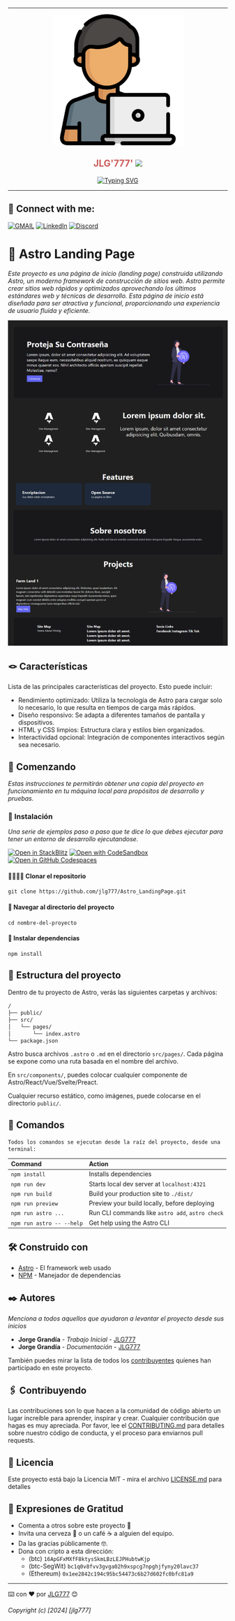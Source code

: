 <hr>
<div>
<p style = 'text-align:center'>
<img align="center" src="public/programador.png" alt="JuveYell" width="300px">
</p>
</div>

<h2 align="center" style="color:#CD5C5C">JLG'777' <img
src="https://github.com/blackcater/blackcater/raw/main/images/Hi.gif" height="22" /></h2>

<p align="center">
<a href="https://git.io/typing-svg"><img src="https://readme-typing-svg.demolab.com?font=Fira+Code&duration=4000&pause=1000&multiline=true&random=false&width=435&lines=Un+proyecto+creado+por+J0RG1T0" alt="Typing SVG" /></a>
</p>
<hr>

## 📧 Connect with me:

[![GMAIL](https://img.shields.io/badge/Gmail-Gmail?style=white&logo=Gmail&logoColor=white&color=%23EA4335)](mailto:proyectojlg777@gmail.com)
[![LinkedIn](https://img.shields.io/badge/LinkedIn-LinkedIn?style=white&logo=LinkedIn&logoColor=white&color=%230A66C2)](https://www.linkedin.com/in/dev-jlg-18ba1a2b8?utm_source=share&utm_campaign=share_via&utm_content=profile&utm_medium=android_app)
[![Discord](https://img.shields.io/badge/Discord-Discord?style=white&logo=Discord&logoColor=white&color=%235865F2)](jorgeg777#9720)

# 🎫 Astro Landing Page

_Este proyecto es una página de inicio (landing page) construida utilizando Astro, un moderno framework de construcción de sitios web. Astro permite crear sitios web rápidos y optimizados aprovechando los últimos estándares web y técnicas de desarrollo. Esta página de inicio está diseñada para ser atractiva y funcional, proporcionando una experiencia de usuario fluida y eficiente._

![Logo de Proyecto](./public/Landin%20Page.png)

## 🪢 Características

Lista de las principales características del proyecto. Esto puede incluir:

- Rendimiento optimizado: Utiliza la tecnología de Astro para cargar solo lo necesario, lo que resulta en tiempos de carga más rápidos.
- Diseño responsivo: Se adapta a diferentes tamaños de pantalla y dispositivos.
- HTML y CSS limpios: Estructura clara y estilos bien organizados.
- Interactividad opcional: Integración de componentes interactivos según sea necesario.

## 🚀 Comenzando

_Estas instrucciones te permitirán obtener una copia del proyecto en funcionamiento en tu máquina local para propósitos de desarrollo y pruebas._

### 🔧 Instalación

_Una serie de ejemplos paso a paso que te dice lo que debes ejecutar para tener un entorno de desarrollo ejecutandose._

[![Open in StackBlitz](https://developer.stackblitz.com/img/open_in_stackblitz.svg)](https://stackblitz.com/github/withastro/astro/tree/latest/examples/minimal)
[![Open with CodeSandbox](https://assets.codesandbox.io/github/button-edit-lime.svg)](https://codesandbox.io/p/sandbox/github/withastro/astro/tree/latest/examples/minimal)
[![Open in GitHub Codespaces](https://github.com/codespaces/badge.svg)](https://codespaces.new/withastro/astro?devcontainer_path=.devcontainer/minimal/devcontainer.json)

#### 🧍‍♂️🧍‍♂️ Clonar el repositorio

```
git clone https://github.com/jlg777/Astro_LandingPage.git
```

#### 🚢 Navegar al directorio del proyecto

```
cd nombre-del-proyecto
```

#### 🚨 Instalar dependencias

```
npm install
```

## 🚀 Estructura del proyecto

Dentro de tu proyecto de Astro, verás las siguientes carpetas y archivos:

```text
/
├── public/
├── src/
│   └── pages/
│       └── index.astro
└── package.json
```

Astro busca archivos `.astro` o `.md` en el directorio `src/pages/`. Cada página se expone como una ruta basada en el nombre del archivo.

En `src/components/`, puedes colocar cualquier componente de Astro/React/Vue/Svelte/Preact.

Cualquier recurso estático, como imágenes, puede colocarse en el directorio `public/`.

## 🧞 Comandos

    Todos los comandos se ejecutan desde la raíz del proyecto, desde una terminal:

| Command                   | Action                                           |
| :------------------------ | :----------------------------------------------- |
| `npm install`             | Installs dependencies                            |
| `npm run dev`             | Starts local dev server at `localhost:4321`      |
| `npm run build`           | Build your production site to `./dist/`          |
| `npm run preview`         | Preview your build locally, before deploying     |
| `npm run astro ...`       | Run CLI commands like `astro add`, `astro check` |
| `npm run astro -- --help` | Get help using the Astro CLI                     |

## 🛠️ Construido con

- [Astro](http://www.https://docs.astro.build/es/getting-started/) - El framework web usado
- [NPM](https://https://www.npmjs.com//) - Manejador de dependencias

## ✒️ Autores

_Menciona a todos aquellos que ayudaron a levantar el proyecto desde sus inicios_

- **Jorge Grandía** - _Trabajo Inicial_ - [JLG777](https://github.com/jlg777)
- **Jorge Grandía** - _Documentación_ - [JLG777](#jlg777)

También puedes mirar la lista de todos los [contribuyentes](https://github.com/your/project/contributors) quíenes han participado en este proyecto.

## 🖇️ Contribuyendo

Las contribuciones son lo que hacen a la comunidad de código abierto un lugar increíble para aprender, inspirar y crear. Cualquier contribución que hagas es muy apreciada. Por favor, lee el [CONTRIBUTING.md](https://gist.github.com/brayandiazc/xxxxxx) para detalles sobre nuestro código de conducta, y el proceso para enviarnos pull requests.

## 📄 Licencia

Este proyecto está bajo la Licencia MIT - mira el archivo [LICENSE.md](LICENSE.md) para detalles

## 🎁 Expresiones de Gratitud

- Comenta a otros sobre este proyecto 📢
- Invita una cerveza 🍺 o un café ☕ a alguien del equipo.
- Da las gracias públicamente 🤓.
- Dona con cripto a esta dirección:
  - (btc) `16ApGFxMXfF8ktysSkmLBzLEJPHubtwKjp`
  - (btc-SegWit) `bc1q0v8fvv3gvga02h9xspcg7npghjfyny20lavc37`
  - (Ethereum) `0x1ee2842c194c95bc54473c6b27d602fc0bfc81a9`

---

⌨️ con ❤️ por [JLG777](https://github.com/jlg777) 😊

_Copyright (c) [2024] [jlg777]_
